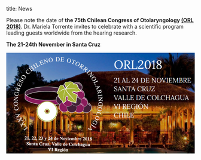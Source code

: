 title: News

Please note the date of **the 75th Chilean Congress of Otolaryngology [(ORL 2018)](http://www.orl2018.cl/)**.
Dr. Mariela Torrente invites to celebrate with a scientific program leading guests worldwide from the hearing research.

**The 21-24th November in Santa Cruz** 

![ORL 2018](Orl2018.png)
